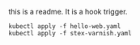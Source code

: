 this is a readme.  It is a hook trigger.

```
kubectl apply -f hello-web.yaml
kubectl apply -f stex-varnish.yaml
```
